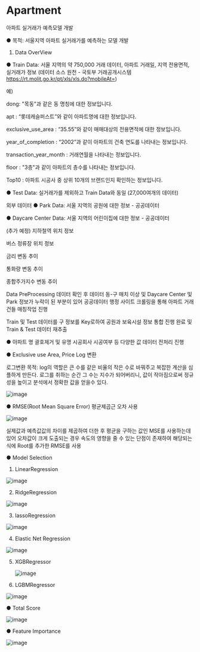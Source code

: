 # Apartment
아파트 실거래가 예측모델 개발

● 목적: 서울지역 아파트 실거래가를 예측하는 모델 개발

1. Data OverView

● Train Data: 서울 지역의 약 750,000 거래 데이터, 아파트 거래일, 지역 전용면적, 실거래가 정보
(데이터 소스 원천 - 국토부 거래공개시스템 https://rt.molit.go.kr/pt/xls/xls.do?mobileAt=)

예)

dong: "목동"과 같은 동 명칭에 대한 정보입니다.

apt : “롯데캐슬퍼스트”와 같이 아파트명에 대한 정보입니다.

exclusive_use_area : “35.55”와 같이 매매대상의 전용면적에 대한 정보입니다.

year_of_completion : “2002”과 같이 아파트의 건축 연도를 나타내는 정보입니다.

transaction_year_month : 거래연월을 나타내는 정보입니다.

floor : "3층"과 같이 아파트의 층수를 나타내는 정보입니다.

Top10 : 아파트 시공사 중 상위 10개의 브랜드인지 확인하는 정보입니다.

● Test Data: 실거래가를 제외하고 Train Data와 동일 (27,000여개의 데이터)

외부 데이터
● Park Data: 서울 지역의 공원에 대한 정보 - 공공데이터

● Daycare Center Data: 서울 지역의 어린이집에 대한 정보 - 공공데이터

(추가 예정)
지하철역 위치 정보

버스 정류장 위치 정보

금리 변동 추이

통화량 변동 추이

종합주가지수 변동 추이

Data PreProcessing
데이터 확인 후 데이터 동-구 매치 이상 및 Daycare Center 및 Park 정보가 누락이 된 부분이 있어 공공데이터 행정 사이트 크롤링을 통해 아파트 거래건들 매칭작업 진행 


Train 및 Test 데이터를 구 정보를 Key로하여 공원과 보육시설 정보 통합 진행 완료 및 Train & Test 데이터 재추출

● 아파트 명 괄호제거 및 유명 시공회사 시공여부 등 다양한 값 데이터 전처리 진행 

● Exclusive use Area, Price Log 변환

로그변환 목적:  log의 역할은 큰 수를 같은 비율의 작은 수로 바꿔주고 복잡한 계산을 심플하게 만든다. 로그를 취하는 순간 그 수는 지수가 되어버리니, 값이 작아짐으로써 정규성을 높이고 분석에서 정확한 값을 얻을수 있다.
  
![image](https://github.com/user-attachments/assets/aa10a4b3-5898-4912-a6c8-20b4b88070a2)

● RMSE(Root Mean Square Error) 평균제곱근 오차 사용 

![image](https://github.com/user-attachments/assets/3ecf2bbf-bd77-4322-a7a4-82a5668b6a41)


실제값과 예측값값의 차이를 제곱하여 더한 후 평균을 구하는 값인 MSE를 사용하는데 있어 오차값이 크게 도출되는 경우 속도의 영향을 줄 수 있는 단점이 존재하여 해당되는 식에 Root를 추가한 RMSE를 사용

● Model Selection 
1. LinearRegression

![image](https://github.com/user-attachments/assets/366683a5-edcf-4316-b43a-541c209c91b4)

2. RidgeRegression

![image](https://github.com/user-attachments/assets/27a4dd96-db94-482c-9557-55b314024c93)

3. lassoRegression

![image](https://github.com/user-attachments/assets/88c3d16c-65ca-4ab2-b7b1-77894203cfd3)


4. Elastic Net Regression
   
![image](https://github.com/user-attachments/assets/dd2b96a1-3a69-4868-a64e-8d77d4f0226b)


5. XGBRegressor

   ![image](https://github.com/user-attachments/assets/dba0f447-6380-4144-b4e4-8756a3187bba)

6. LGBMRegressor

![image](https://github.com/user-attachments/assets/dd9f8446-ab20-4bb7-a072-10dcb1ab6730)

● Total Score 

![image](https://github.com/user-attachments/assets/652ef474-2838-47af-a85b-8b8ca7153aea)

● Feature Importance

![image](https://github.com/user-attachments/assets/5e9a0a73-4b57-47f1-a826-4ade1c2e36c8)



